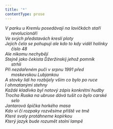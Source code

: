 ```yaml
---
title: '*'
contentType: prose
---
```


_V parku u Kremlu posedávají na lavičkách staří  
     revolucionáři  
Ve svých představách kreslí ploty  
Jejich čela se pohupují ale kdo to kdy viděl holínky  
     číslo 48  
Ale nikomu nechybějí  
Stejně jako čekista Džeržinskij jehož pomník  
     strhli  
Při nezdařeném puči v srpnu 1991 před  
     moskevskou Lubjankou  
A stovky lidí ho rozbíjely vším co bylo po ruce  
I ohmatanými stehny  
Každé kladívko byl notový zápis konkrétní hudby  
Trocha Ruska na ubruse dává tušit co bylo carské  
     selo  
Jantarová špička horkého masa  
Kdo ví čí rozpaky rozvěsíme příště ve tmě  
Které svaly protáhneme kopírkou  
Který jazyk bude rozumět stolní lampě_
